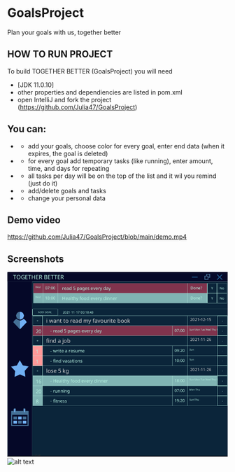# GoalsProject
Plan your goals with us, together better
## HOW TO RUN PROJECT
To build TOGETHER BETTER (GoalsProject) you will need
+ [JDK 11.0.10]
+ other properties and dependiencies are listed in pom.xml
+ open IntelliJ and fork the project (https://github.com/Julia47/GoalsProject)
## You can:
+ + add your goals, choose color for every goal, enter end data (when it expires, the goal is deleted)
+ + for every goal add temporary tasks (like running), enter amount, time, and days for repeating
+ + all tasks per day will be on the top of the list and it wil you remind (just do it)
+ + add/delete goals and tasks
+ + change your personal data
## Demo video
https://github.com/Julia47/GoalsProject/blob/main/demo.mp4
## Screenshots
![alt text](https://github.com/Julia47/GoalsProject/blob/main/ProjectGoal/resources/agenda.png)
![alt text](https://github.com/Julia47/GoalsProject/blob/main/ProjectGoal/resources/app_goal.png)
